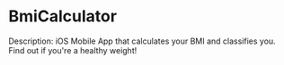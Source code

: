 # BmiCalculator

Description: iOS Mobile App that calculates your BMI and classifies you. Find out if you're a healthy weight! 
